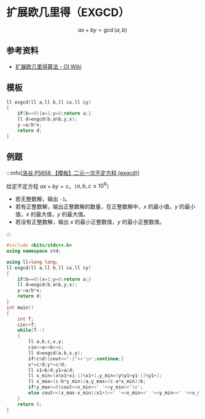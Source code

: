 # 扩展欧几里得（EXGCD）

$$
ax+by=\gcd{(a,b)}
$$

## 参考资料

- [扩展欧几里得算法 - OI Wiki](https://oi-wiki.org/math/number-theory/gcd/#扩展欧几里得算法)

## 模板

```cpp
ll exgcd(ll a,ll b,ll &x,ll &y)
{
	if(b==0){x=1;y=0;return a;}
	ll d=exgcd(b,a%b,y,x);
	y-=a/b*x;
	return d;
}
```

## 例题

:::info[[洛谷 P5656 【模板】二元一次不定方程 (exgcd)](https://www.luogu.com.cn/problem/P5656)]

给定不定方程 $ax+by=c$。（$a,b,c\le 10^9$）

- 若无整数解，输出 `-1`。
- 若有正整数解，输出正整数解的数量，在正整数解中，$x$ 的最小值，$y$ 的最小值，$x$ 的最大值，$y$ 的最大值。
- 若没有正整数解，输出 $x$ 的最小正整数值，$y$ 的最小正整数值。

:::

```cpp
#include <bits/stdc++.h>
using namespace std;

using ll=long long;
ll exgcd(ll a,ll b,ll &x,ll &y)
{
	if(b==0){x=1;y=0;return a;}
	ll d=exgcd(b,a%b,y,x);
	y-=a/b*x;
	return d;
}
int main()
{
	int T;
	cin>>T;
	while(T--)
	{
		ll a,b,c,x,y;
		cin>>a>>b>>c;
		ll d=exgcd(a,b,x,y);
		if(c%d){cout<<"-1"<<'\n';continue;}
		x*=c/d;y*=c/d;
		ll x1=b/d,y1=a/d;
		ll x_min=(x%x1+x1-1)%x1+1,y_min=(y%y1+y1-1)%y1+1;
		ll x_max=(c-b*y_min)/a,y_max=(c-a*x_min)/b;
		if(y_max<=0)cout<<x_min<<' '<<y_min<<'\n';
		else cout<<(x_max-x_min)/x1+1<<' '<<x_min<<' '<<y_min<<' '<<x_max<<' '<<y_max<<'\n';
	}
	return 0;
}
```

